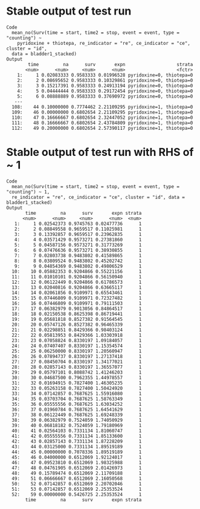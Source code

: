 # Stable output of test run

    Code
      mean_no(Surv(time = start, time2 = stop, event = event, type = "counting") ~
        pyridoxine + thiotepa, re_indicator = "re", ce_indicator = "ce", cluster = "id",
      data = bladder1_stacked)
    Output
            time         na      surv       expn                   strata
           <num>      <num>     <num>      <num>                   <fctr>
        1:     1 0.02083333 0.9583333 0.01996528 pyridoxine=0, thiotepa=0
        2:     2 0.08695652 0.9583333 0.10329861 pyridoxine=0, thiotepa=0
        3:     3 0.15217391 0.9583333 0.24913194 pyridoxine=0, thiotepa=0
        4:     5 0.04444444 0.9583333 0.29172454 pyridoxine=0, thiotepa=0
        5:     6 0.08888889 0.9583333 0.37690972 pyridoxine=0, thiotepa=0
       ---                                                               
      108:    44 0.10000000 0.7774462 2.21109295 pyridoxine=1, thiotepa=0
      109:    46 0.00000000 0.6802654 2.21109295 pyridoxine=1, thiotepa=0
      110:    47 0.16666667 0.6802654 2.32447052 pyridoxine=1, thiotepa=0
      111:    48 0.16666667 0.6802654 2.43784809 pyridoxine=1, thiotepa=0
      112:    49 0.20000000 0.6802654 2.57390117 pyridoxine=1, thiotepa=0

# Stable output of test run with RHS of ~ 1

    Code
      mean_no(Surv(time = start, time2 = stop, event = event, type = "counting") ~ 1,
      re_indicator = "re", ce_indicator = "ce", cluster = "id", data = bladder1_stacked)
    Output
           time         na      surv       expn strata
          <num>      <num>     <num>      <num>  <num>
       1:     1 0.02542373 0.9745763 0.02477736      1
       2:     2 0.08849558 0.9659517 0.11025981      1
       3:     3 0.13392857 0.9659517 0.23962835      1
       4:     4 0.03571429 0.9573271 0.27381860      1
       5:     5 0.04587156 0.9573271 0.31773269      1
       6:     6 0.07476636 0.9573271 0.38930855      1
       7:     7 0.02803738 0.9483802 0.41589865      1
       8:     8 0.03809524 0.9483802 0.45202742      1
       9:     9 0.04854369 0.9483802 0.49806529      1
      10:    10 0.05882353 0.9204866 0.55221156      1
      11:    11 0.01010101 0.9204866 0.56150940      1
      12:    12 0.06122449 0.9204866 0.61786573      1
      13:    13 0.02040816 0.9204866 0.63665117      1
      14:    14 0.02061856 0.9109971 0.65543461      1
      15:    15 0.07446809 0.9109971 0.72327482      1
      16:    16 0.07446809 0.9109971 0.79111503      1
      17:    17 0.06382979 0.9013056 0.84864517      1
      18:    18 0.02150538 0.8625398 0.86719441      1
      19:    19 0.05681818 0.8527382 0.91564545      1
      20:    20 0.05747126 0.8527382 0.96465339      1
      21:    21 0.02298851 0.8429366 0.98403124      1
      22:    22 0.05813953 0.8429366 1.03303918      1
      23:    23 0.07058824 0.8330197 1.09184057      1
      24:    24 0.07407407 0.8330197 1.15354574      1
      25:    25 0.06250000 0.8330197 1.20560947      1
      26:    26 0.07894737 0.8330197 1.27137418      1
      27:    27 0.08450704 0.8330197 1.34177021      1
      28:    28 0.02857143 0.8330197 1.36557077      1
      29:    29 0.05797101 0.8088742 1.41246203      1
      30:    30 0.04687500 0.7962355 1.44978557      1
      31:    32 0.01694915 0.7827400 1.46305235      1
      32:    33 0.05263158 0.7827400 1.50424920      1
      33:    34 0.07142857 0.7687625 1.55916080      1
      34:    35 0.03703704 0.7687625 1.58763349      1
      35:    36 0.05555556 0.7687625 1.63034252      1
      36:    37 0.01960784 0.7687625 1.64541629      1
      37:    38 0.06122449 0.7687625 1.69248339      1
      38:    39 0.06382979 0.7524059 1.74050929      1
      39:    40 0.06818182 0.7524059 1.79180969      1
      40:    41 0.02564103 0.7331134 1.81060747      1
      41:    42 0.05555556 0.7331134 1.85133600      1
      42:    43 0.02857143 0.7331134 1.87228209      1
      43:    44 0.03125000 0.7331134 1.89519189      1
      44:    45 0.00000000 0.7078336 1.89519189      1
      45:    46 0.04000000 0.6512069 1.92124017      1
      46:    47 0.09523810 0.6512069 1.98325988      1
      47:    48 0.04761905 0.6512069 2.01426973      1
      48:    49 0.15789474 0.6512069 2.11709188      1
      49:    51 0.06666667 0.6512069 2.16050568      1
      50:    52 0.07142857 0.6512069 2.20702046      1
      51:    53 0.07142857 0.6512069 2.25353524      1
      52:    59 0.00000000 0.5426725 2.25353524      1
           time         na      surv       expn strata

